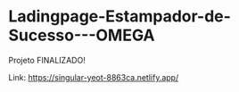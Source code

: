 # Ladingpage-Estampador-de-Sucesso---OMEGA

Projeto FINALIZADO!

Link:
https://singular-yeot-8863ca.netlify.app/
